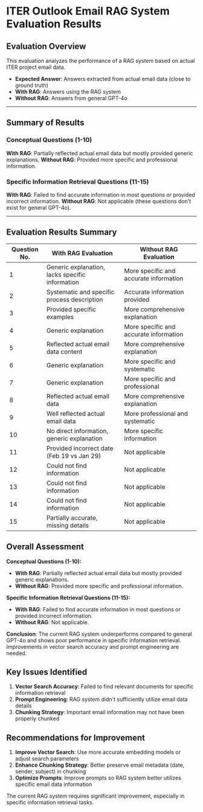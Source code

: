 # ITER Outlook Email RAG System Evaluation Results

## Evaluation Overview
This evaluation analyzes the performance of a RAG system based on actual ITER project email data.
- **Expected Answer**: Answers extracted from actual email data (close to ground truth)
- **With RAG**: Answers using the RAG system
- **Without RAG**: Answers from general GPT-4o

---

## Summary of Results

### Conceptual Questions (1-10)
**With RAG**: Partially reflected actual email data but mostly provided generic explanations.
**Without RAG**: Provided more specific and professional information.

### Specific Information Retrieval Questions (11-15)
**With RAG**: Failed to find accurate information in most questions or provided incorrect information.
**Without RAG**: Not applicable (these questions don't exist for general GPT-4o).

---

## Evaluation Results Summary

| Question No. | With RAG Evaluation | Without RAG Evaluation |
|--------------|---------------------|------------------------|
| 1 | Generic explanation, lacks specific information | More specific and accurate information |
| 2 | Systematic and specific process description | Accurate information provided |
| 3 | Provided specific examples | More comprehensive explanation |
| 4 | Generic explanation | More specific and accurate information |
| 5 | Reflected actual email data content | More comprehensive explanation |
| 6 | Generic explanation | More specific and systematic |
| 7 | Generic explanation | More specific and professional |
| 8 | Reflected actual email data | More comprehensive explanation |
| 9 | Well reflected actual email data | More professional and systematic |
| 10 | No direct information, generic explanation | More specific information |
| 11 | Provided incorrect date (Feb 19 vs Jan 29) | Not applicable |
| 12 | Could not find information | Not applicable |
| 13 | Could not find information | Not applicable |
| 14 | Could not find information | Not applicable |
| 15 | Partially accurate, missing details | Not applicable |

## Overall Assessment

**Conceptual Questions (1-10):**
- **With RAG**: Partially reflected actual email data but mostly provided generic explanations.
- **Without RAG**: Provided more specific and professional information.

**Specific Information Retrieval Questions (11-15):**
- **With RAG**: Failed to find accurate information in most questions or provided incorrect information.
- **Without RAG**: Not applicable.

**Conclusion**: The current RAG system underperforms compared to general GPT-4o and shows poor performance in specific information retrieval. Improvements in vector search accuracy and prompt engineering are needed.

## Key Issues Identified

1. **Vector Search Accuracy**: Failed to find relevant documents for specific information retrieval
2. **Prompt Engineering**: RAG system didn't sufficiently utilize email data details
3. **Chunking Strategy**: Important email information may not have been properly chunked

## Recommendations for Improvement

1. **Improve Vector Search**: Use more accurate embedding models or adjust search parameters
2. **Enhance Chunking Strategy**: Better preserve email metadata (date, sender, subject) in chunking
3. **Optimize Prompts**: Improve prompts so RAG system better utilizes specific email data information

The current RAG system requires significant improvement, especially in specific information retrieval tasks.
